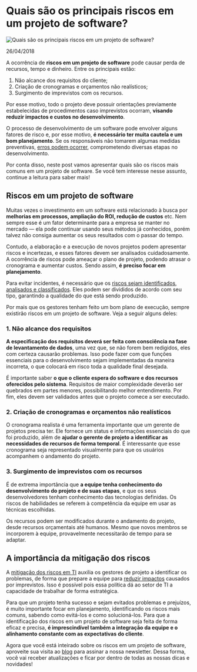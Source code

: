 # Quais são os principais riscos em um projeto de software?

![Quais são os principais riscos em um projeto de software?](https://www.teclogica.com.br/wp-content/uploads/2018/06/riscos-em-um-projeto-de-software-750x400.jpg)

26/04/2018

A ocorrência de **riscos em um projeto de software** pode causar perda de recursos, tempo e dinheiro. Entre os principais estão:

1. Não alcance dos requisitos do cliente;
2. Criação de cronogramas e orçamentos não realísticos;
3. Surgimento de imprevistos com os recursos.

Por esse motivo, todo o projeto deve possuir orientações previamente estabelecidas de procedimentos caso imprevistos ocorram, **visando reduzir impactos e custos no desenvolvimento**.

O processo de desenvolvimento de um software pode envolver alguns fatores de risco e, por esse motivo, **é necessário ter muita cautela e um bom planejamento**. Se os responsáveis não tomarem algumas medidas preventivas, [erros podem ocorrer](https://blog.teclogica.com.br/4-erros-de-gerenciamento-de-riscos-em-projetos-que-se-deve-evitar/), comprometendo diversas etapas no desenvolvimento.

Por conta disso, neste post vamos apresentar quais são os riscos mais comuns em um projeto de software. Se você tem interesse nesse assunto, continue a leitura para saber mais!

## Riscos em um projeto de software

Muitas vezes o investimento em um software está relacionado à busca por **melhorias em processos, ampliação do ROI, redução de custos** etc. Nem sempre esse é um fator determinante para a empresa se manter no mercado — ela pode continuar usando seus métodos já conhecidos, porém talvez não consiga aumentar os seus resultados com o passar do tempo.

Contudo, a elaboração e a execução de novos projetos podem apresentar riscos e incertezas, e esses fatores devem ser analisados cuidadosamente. A ocorrência de riscos pode ameaçar o plano de projeto, podendo atrasar o cronograma e aumentar custos. Sendo assim, **é preciso focar em planejamento**.

Para evitar incidentes, é necessário que os [riscos sejam identificados, analisados e classificados](https://blog.teclogica.com.br/saiba-como-fazer-gestao-de-riscos-em-um-projeto-de-ti/). Eles podem ser divididos de acordo com seu tipo, garantindo a qualidade do que está sendo produzido.

Por mais que os gestores tenham feito um bom plano de execução, sempre existirão riscos em um projeto de software. Veja a seguir alguns deles:

### 1. Não alcance dos requisitos

**A especificação dos requisitos deverá ser feita com consciência na fase de levantamento de dados**, uma vez que, se não forem bem redigidos, eles com certeza causarão problemas. Isso pode fazer com que funções essenciais para o desenvolvimento sejam implementadas da maneira incorreta, o que colocará em risco toda a qualidade final desejada.

É importante saber **o que o cliente espera do software e dos recursos oferecidos pelo sistema**. Requisitos de maior complexidade deverão ser quebrados em partes menores, possibilitando melhor entendimento. Por fim, eles devem ser validados antes que o projeto comece a ser executado.

### 2. Criação de cronogramas e orçamentos não realísticos

O cronograma realista é uma ferramenta importante que um gerente de projetos precisa ter. Ele fornece um status e informações essenciais do que foi produzido, além de **ajudar o gerente de projeto a identificar as necessidades de recursos de forma temporal**. É interessante que esse cronograma seja representado visualmente para que os usuários acompanhem o andamento do projeto.

### 3. Surgimento de imprevistos com os recursos

É de extrema importância que **a equipe tenha conhecimento do desenvolvimento do projeto e de suas etapas**, e que os seus desenvolvedores tenham conhecimento das tecnologias definidas. Os riscos de habilidades se referem à competência da equipe em usar as técnicas escolhidas.

Os recursos podem ser modificados durante o andamento do projeto, desde recursos orçamentais até humanos. Mesmo que novos membros se incorporem à equipe, provavelmente necessitarão de tempo para se adaptar.

## A importância da mitigação dos riscos

A [mitigação dos riscos em TI](https://blog.teclogica.com.br/mitigacao-dos-riscos-em-ti/) auxilia os gestores de projeto a identificar os problemas, de forma que prepare a equipe para [reduzir impactos](https://blog.teclogica.com.br/fog-computing-impacta-ti/) causados por imprevistos. Isso é possível pois essa política dá ao setor de TI a capacidade de trabalhar de forma estratégica.

Para que um projeto tenha sucesso e sejam evitados problemas e prejuízos, é muito importante focar em planejamento, identificando os riscos mais comuns, sabendo como evitá-los e como solucioná-los. Para que a identificação dos riscos em um projeto de software seja feita de forma eficaz e precisa, **é imprescindível também a integração da equipe e o alinhamento constante com as expectativas do cliente**.

Agora que você está inteirado sobre os riscos em um projeto de software, aproveite sua visita ao [blog](https://blog.teclogica.com.br/) para assinar a nossa newsletter. Dessa forma, você vai receber atualizações e ficar por dentro de todas as nossas dicas e novidades!